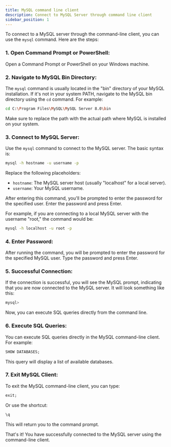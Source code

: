 ```yaml
---
title: MySQL command line client
description: Connect to MySQL Server through command line client
sidebar_position: 1
---
```


To connect to a MySQL server through the command-line client, you can use the `mysql` command. Here are the steps:

### 1. Open Command Prompt or PowerShell:

Open a Command Prompt or PowerShell on your Windows machine.

### 2. Navigate to MySQL Bin Directory:

The `mysql` command is usually located in the "bin" directory of your MySQL installation. If it's not in your system PATH, navigate to the MySQL bin directory using the `cd` command. For example:

```bash
cd C:\Program Files\MySQL\MySQL Server 8.0\bin
```

Make sure to replace the path with the actual path where MySQL is installed on your system.

### 3. Connect to MySQL Server:

Use the `mysql` command to connect to the MySQL server. The basic syntax is:

```bash
mysql -h hostname -u username -p
```

Replace the following placeholders:

- `hostname`: The MySQL server host (usually "localhost" for a local server).
- `username`: Your MySQL username.

After entering this command, you'll be prompted to enter the password for the specified user. Enter the password and press Enter.

For example, if you are connecting to a local MySQL server with the username "root," the command would be:

```bash
mysql -h localhost -u root -p
```

### 4. Enter Password:

After running the command, you will be prompted to enter the password for the specified MySQL user. Type the password and press Enter.

### 5. Successful Connection:

If the connection is successful, you will see the MySQL prompt, indicating that you are now connected to the MySQL server. It will look something like this:

```bash
mysql>
```

Now, you can execute SQL queries directly from the command line.

### 6. Execute SQL Queries:

You can execute SQL queries directly in the MySQL command-line client. For example:

```sql
SHOW DATABASES;
```

This query will display a list of available databases.

### 7. Exit MySQL Client:

To exit the MySQL command-line client, you can type:

```sql
exit;
```

Or use the shortcut:

```sql
\q
```

This will return you to the command prompt.

That's it! You have successfully connected to the MySQL server using the command-line client.
